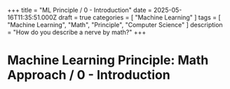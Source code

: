 +++
title = "ML Principle / 0 - Introduction"
date = 2025-05-16T11:35:51.000Z
draft = true
categories = [ "Machine Learning" ]
tags = [ "Machine Learning", "Math", "Principle", "Computer Science" ]
description = "How do you describe a nerve by math?"
+++

# Machine Learning Principle: Math Approach / 0 - Introduction

